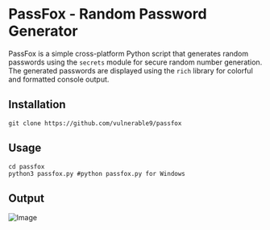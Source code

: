 # PassFox - Random Password Generator

PassFox is a simple cross-platform Python script that generates random passwords using the `secrets` module for secure random number generation. The generated passwords are displayed using the `rich` library for colorful and formatted console output.

## Installation

```
git clone https://github.com/vulnerable9/passfox
```

## Usage
```
cd passfox
python3 passfox.py #python passfox.py for Windows
```

## Output
![Image](https://i.imgur.com/KRcjA3x.png)